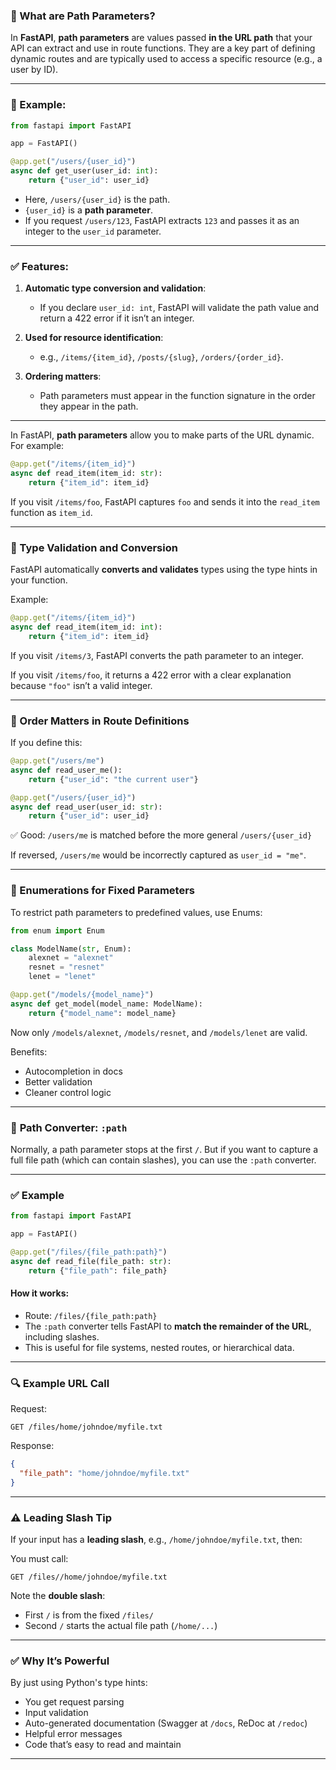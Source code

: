### 🔹 What are Path Parameters?
In **FastAPI**, **path parameters** are values passed **in the URL path** that your API can extract and use in route functions. They are a key part of defining dynamic routes and are typically used to access a specific resource (e.g., a user by ID).

---

### 🔧 Example:

```python
from fastapi import FastAPI

app = FastAPI()

@app.get("/users/{user_id}")
async def get_user(user_id: int):
    return {"user_id": user_id}
```

* Here, `/users/{user_id}` is the path.
* `{user_id}` is a **path parameter**.
* If you request `/users/123`, FastAPI extracts `123` and passes it as an integer to the `user_id` parameter.

---

### ✅ Features:

1. **Automatic type conversion and validation**:

   * If you declare `user_id: int`, FastAPI will validate the path value and return a 422 error if it isn’t an integer.

2. **Used for resource identification**:

   * e.g., `/items/{item_id}`, `/posts/{slug}`, `/orders/{order_id}`.

3. **Ordering matters**:

   * Path parameters must appear in the function signature in the order they appear in the path.

---

In FastAPI, **path parameters** allow you to make parts of the URL dynamic. For example:

```python
@app.get("/items/{item_id}")
async def read_item(item_id: str):
    return {"item_id": item_id}
```

If you visit `/items/foo`, FastAPI captures `foo` and sends it into the `read_item` function as `item_id`.

---

### 🔹 Type Validation and Conversion

FastAPI automatically **converts and validates** types using the type hints in your function.

Example:

```python
@app.get("/items/{item_id}")
async def read_item(item_id: int):
    return {"item_id": item_id}
```

If you visit `/items/3`, FastAPI converts the path parameter to an integer.

If you visit `/items/foo`, it returns a 422 error with a clear explanation because `"foo"` isn’t a valid integer.

---

### 🔹 Order Matters in Route Definitions

If you define this:

```python
@app.get("/users/me")
async def read_user_me():
    return {"user_id": "the current user"}

@app.get("/users/{user_id}")
async def read_user(user_id: str):
    return {"user_id": user_id}
```

✅ Good: `/users/me` is matched before the more general `/users/{user_id}`

If reversed, `/users/me` would be incorrectly captured as `user_id = "me"`.

---

### 🔹 Enumerations for Fixed Parameters

To restrict path parameters to predefined values, use Enums:

```python
from enum import Enum

class ModelName(str, Enum):
    alexnet = "alexnet"
    resnet = "resnet"
    lenet = "lenet"

@app.get("/models/{model_name}")
async def get_model(model_name: ModelName):
    return {"model_name": model_name}
```

Now only `/models/alexnet`, `/models/resnet`, and `/models/lenet` are valid.

Benefits:
- Autocompletion in docs
- Better validation
- Cleaner control logic

---
### 🔄 **Path Converter: `:path`**

Normally, a path parameter stops at the first `/`. But if you want to capture a full file path (which can contain slashes), you can use the `:path` converter.

---

### ✅ Example

```python
from fastapi import FastAPI

app = FastAPI()

@app.get("/files/{file_path:path}")
async def read_file(file_path: str):
    return {"file_path": file_path}
```

#### How it works:

* Route: `/files/{file_path:path}`
* The `:path` converter tells FastAPI to **match the remainder of the URL**, including slashes.
* This is useful for file systems, nested routes, or hierarchical data.

---

### 🔍 Example URL Call

Request:

```
GET /files/home/johndoe/myfile.txt
```

Response:

```json
{
  "file_path": "home/johndoe/myfile.txt"
}
```

---

### ⚠️ Leading Slash Tip

If your input has a **leading slash**, e.g., `/home/johndoe/myfile.txt`, then:

You must call:

```
GET /files//home/johndoe/myfile.txt
```

Note the **double slash**:

* First `/` is from the fixed `/files/`
* Second `/` starts the actual file path (`/home/...`)

---

### ✅ Why It’s Powerful

By just using Python's type hints:
- You get request parsing
- Input validation
- Auto-generated documentation (Swagger at `/docs`, ReDoc at `/redoc`)
- Helpful error messages
- Code that’s easy to read and maintain

---


